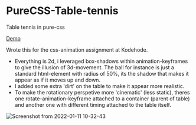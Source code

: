 # PureCSS-Table-tennis
Table tennis in pure-css

[Demo](https://forksort.github.io/PureCSS-Table-tennis/)

Wrote this for the css-animation assignment at Kodehode.

- Everything is 2d, i leveraged box-shadows within animation-keyframes to give the illusion of 3d-movement. The ball for instance is just a standard html-element with radius of 50%, its the shadow that makes it appear as if it moves up and down.
- I added some extra 'dirt' on the table to make it appear more realistic.
- To make the rotationary perspetive more 'cinematic' (less static), theres one rotate-animation-keyframe attached to a container (parent of table) and another one with different timing attached to the table itself.


![Screenshot from 2022-01-11 10-32-43](https://user-images.githubusercontent.com/95124571/148917444-97882f77-f01f-4cff-8287-0f511190c3ec.png)
